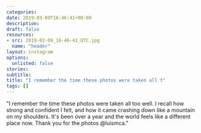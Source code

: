 ```yaml
---
categories:
date: 2019-03-09T16:46:41+00:00
description:
draft: false
resources:
- src: 2019-03-09_16-46-41_UTC.jpg
  name: "header"
layout: instagram
options:
  unlisted: false
stories:
subtitle:
title: "I remember the time these photos were taken all t"
tags: []
---
```


"I remember the time these photos were taken all too well. I recall how strong and confident I felt, and how it came crashing down like a mountain on my shoulders. It's been over a year and the world feels like a different place now. Thank you for the photos @luismca."

